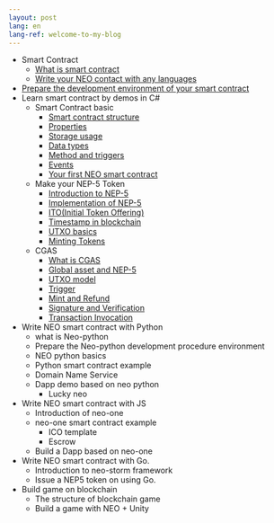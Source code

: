 ```yaml
---
layout: post
lang: en
lang-ref: welcome-to-my-blog
---
```



- Smart Contract
    - [What is smart contract](What_is_smart_contract.md)
    - [Write your  NEO contact with any languages](What_is_smart_contract.md#write-smart-contracts-in-any-language)
- [Prepare the development environment of your smart contract](Development_set_up.md)
- Learn smart contract by demos in C#
	- Smart Contract basic
		- [Smart contract structure](Smart_Contract_basics.md#1-contract-structure)
		- [Properties](Smart_Contract_basics.md#2-constract-property)
		- [Storage usage](Smart_Contract_basics.md#2-storage-property)
		- [Data types](Smart_Contract_basics.md#3--data-type)
		- [Method and triggers](Smart_Contract_basics.md#6-events)
		- [Events](Smart_Contract_basics.md#6-events)
		- [Your first NEO smart contract](Smart_Contract_basics.md#learn-by-demo)
	- Make your NEP-5 Token
		- [Introduction to NEP-5](What_is_nep5.md#introduction-to-nep-5)
		- [Implementation of NEP-5](What_is_nep5.md#implementation-of-nep-5)
		- [ITO(Initial Token Offering)](Give_an_ITO.md#give-an-ito-initial-token-offering)
		- [Timestamp in blockchain](Give_an_ITO.md#timestamp)
		- [UTXO basics](UTXO.md)
		- [Minting Tokens](Give_an_ITO.md#minttoken)
	- CGAS
		- [What is CGAS](cgas/1_what_is_cgas.md)
		- [Global asset and NEP-5](cgas/2_global_asset_and_nep5.md)
		- [UTXO model](cgas/3_utxo_model.md)
		- [Trigger](cgas/4_trigger.md)
		- [Mint and Refund](cgas/5_minttokens_and_refund.md)
		- [Signature and Verification](cgas/6_signature_and_verification.md)
		- [Transaction Invocation](cgas/7_invocation.md)
- Write NEO smart contract with Python
	- what is Neo-python
	- Prepare the Neo-python development procedure environment
	- NEO python basics
	- Python smart contract example
	- Domain Name Service
	- Dapp demo based on neo python
		- Lucky neo
- Write NEO smart contract with JS
	- Introduction of neo-one
	- neo-one smart contract example
		- ICO template
		- Escrow
	- Build a Dapp based on neo-one
- Write NEO smart contract with Go.
	- Introduction to neo-storm framework
	- Issue a NEP5 token on using Go.
- Build game on blockchain
	- The structure of blockchain game
	- Build a game with NEO + Unity
